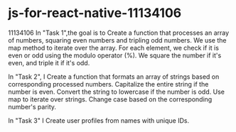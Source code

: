 # js-for-react-native-11134106
11134106
In "Task 1",the goal is to Create a function that processes an array of numbers, squaring even numbers and tripling odd numbers.
We use the map method to iterate over the array.
For each element, we check if it is even or odd using the modulo operator (%).
We square the number if it's even, and triple it if it's odd.

In "Task 2", I Create a function that formats an array of strings based on corresponding processed numbers.
Capitalize the entire string if the number is even.
Convert the string to lowercase if the number is odd.
Use map to iterate over strings.
Change case based on the corresponding number's parity.

In "Task 3" I Create user profiles from names with unique IDs.
